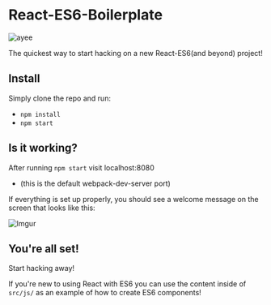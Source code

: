 # React-ES6-Boilerplate

![ayee](https://carlosazaustre.es/blog/content/images/2015/06/react-es6.jpg)

The quickest way to start hacking on a new React-ES6(and beyond) project!

## Install
Simply clone the repo and run:
- `npm install`
- `npm start`

## Is it working?
After running `npm start` visit localhost:8080
- (this is the default webpack-dev-server port)

If everything is set up properly, you should see a welcome message on the screen that looks like this:

![Imgur](http://i.imgur.com/eQovMpz.png)

## You're all set!
Start hacking away!

If you're new to using React with ES6 you can use the content inside of `src/js/` as an example of how to create ES6 components!

